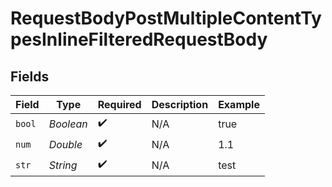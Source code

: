 # RequestBodyPostMultipleContentTypesInlineFilteredRequestBody


## Fields

| Field              | Type               | Required           | Description        | Example            |
| ------------------ | ------------------ | ------------------ | ------------------ | ------------------ |
| `bool`             | *Boolean*          | :heavy_check_mark: | N/A                | true               |
| `num`              | *Double*           | :heavy_check_mark: | N/A                | 1.1                |
| `str`              | *String*           | :heavy_check_mark: | N/A                | test               |